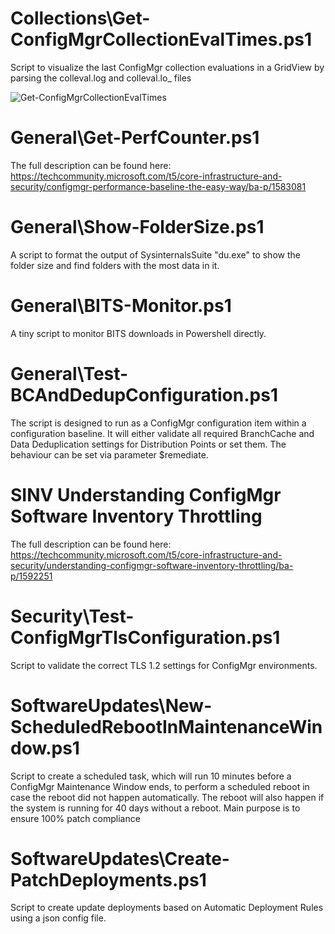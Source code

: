 # Collections\Get-ConfigMgrCollectionEvalTimes.ps1
Script to visualize the last ConfigMgr collection evaluations in a GridView by parsing the colleval.log and colleval.lo_ files

![Get-ConfigMgrCollectionEvalTimes](/Collections/Get-ConfigMgrCollectionEvalTimes.png)


# General\Get-PerfCounter.ps1
The full description can be found here: https://techcommunity.microsoft.com/t5/core-infrastructure-and-security/configmgr-performance-baseline-the-easy-way/ba-p/1583081


# General\Show-FolderSize.ps1
A script to format the output of SysinternalsSuite "du.exe" to show the folder size and find folders with the most data in it. 


# General\BITS-Monitor.ps1
A tiny script to monitor BITS downloads in Powershell directly.

# General\Test-BCAndDedupConfiguration.ps1
The script is designed to run as a ConfigMgr configuration item within a configuration baseline.
It will either validate all required BranchCache and Data Deduplication settings for Distribution Points or set them. 
  The behaviour can be set via parameter $remediate.

# SINV Understanding ConfigMgr Software Inventory Throttling
The full description can be found here: https://techcommunity.microsoft.com/t5/core-infrastructure-and-security/understanding-configmgr-software-inventory-throttling/ba-p/1592251


# Security\Test-ConfigMgrTlsConfiguration.ps1
Script to validate the correct TLS 1.2 settings for ConfigMgr environments.


# SoftwareUpdates\New-ScheduledRebootInMaintenanceWindow.ps1
Script to create a scheduled task, which will run 10 minutes before a ConfigMgr Maintenance Window ends, to perform a scheduled reboot in case the reboot did not happen automatically. The reboot will also happen if the system is running for 40 days without a reboot. 
Main purpose is to ensure 100% patch compliance


# SoftwareUpdates\Create-PatchDeployments.ps1
Script to create update deployments based on Automatic Deployment Rules using a json config file. 